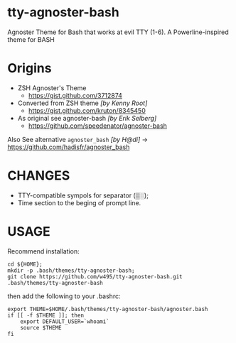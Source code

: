# tty-agnoster-bash
Agnoster Theme for Bash that works at evil TTY (1-6).
A Powerline-inspired theme for BASH

# Origins

* ZSH Аgnoster's Theme 
    *  https://gist.github.com/3712874
* Converted from ZSH theme _[by Kenny Root]_
    *  https://gist.github.com/kruton/8345450
* As original see agnoster-bash _[by Erik Selberg]_
    * https://github.com/speedenator/agnoster-bash

Also See alternative `agnoster_bash` _[by H@di]_
→ https://github.com/hadisfr/agnoster_bash


# CHANGES

* TTY-compatible sympols for separator (▒░);
* Time section to the beging of prompt line.

# USAGE

Recommend installation:

```
cd ${HOME};
mkdir -p .bash/themes/tty-agnoster-bash;
git clone https://github.com/w495/tty-agnoster-bash.git .bash/themes/tty-agnoster-bash
```

then add the following to your .bashrc:

```
export THEME=$HOME/.bash/themes/tty-agnoster-bash/agnoster.bash
if [[ -f $THEME ]]; then
    export DEFAULT_USER=`whoami`
    source $THEME
fi
```



